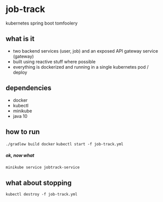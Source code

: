 # job-track
kubernetes spring boot tomfoolery

## what is it
- two backend services (user, job) and an exposed API gateway service (gateway)
- built using reactive stuff where possible
- everything is dockerized and running in a single kubernetes pod / deploy

## dependencies
- docker
- kubectl
- minikube
- java 10

## how to run
`./gradlew build docker`
`kubectl start -f job-track.yml`

##### ok, now what

`minikube service jobtrack-service`

## what about stopping

`kubectl destroy -f job-track.yml`
